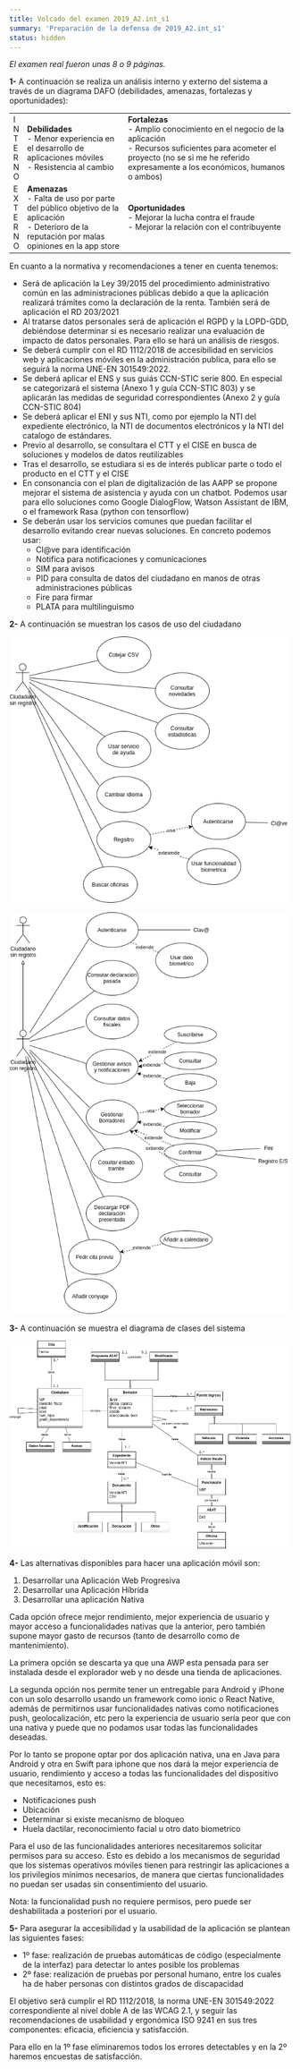 ```yaml
---
title: Volcado del examen 2019_A2.int_s1
summary: 'Preparación de la defensa de 2019_A2.int_s1'
status: hidden
---
```


*El examen real fueron unas 8 o 9 páginas.*

**1-** A continuación se realiza un análisis interno y externo del
sistema a través de un diagrama DAFO (debilidades, amenazas, fortalezas
y oportunidades):

<table>
<tr>
<td>
I<br/>
N<br/>
T<br/>
E<br/>
R<br/>
N<br/>
O
</td>
<td>
<b>Debilidades</b><br/>
- Menor experiencia en el desarrollo de aplicaciones móviles<br/>
- Resistencia al cambio
</td>
<td>
<b>Fortalezas</b><br/>
- Amplio conocimiento en el negocio de la aplicación<br/>
- Recursos suficientes para acometer el proyecto (no se si me he referido expresamente a los económicos, humanos o ambos)
</td>
</tr>
<tr>
<td>
E<br/>
X<br/>
T<br/>
E<br/>
R<br/>
N<br/>
O
</td>
<td>
<b>Amenazas</b><br/>
- Falta de uso por parte del público objetivo de la aplicación<br/>
- Deterioro de la reputación por malas opiniones en la app store
</td>
<td>
<b>Oportunidades</b><br/>
- Mejorar la lucha contra el fraude<br/>
- Mejorar la relación con el contribuyente
</td>
</tr>
</table>

En cuanto a la normativa y recomendaciones a tener en cuenta tenemos:

- Será de aplicación la Ley 39/2015 del procedimiento administrativo
común en las administraciones públicas debido a que la aplicación
realizará trámites como la declaración de la renta. También será de
aplicación el RD 203/2021
- Al tratarse datos personales será de aplicación el RGPD y la LOPD-GDD,
debiéndose determinar si es necesario realizar una evaluación de impacto
de datos personales. Para ello se hará un análisis de riesgos.
- Se deberá cumplir con el RD 1112/2018 de accesibilidad en servicios
web y aplicaciones móviles en la administración publica, para ello se
seguirá la norma UNE-EN 301549:2022.
- Se deberá aplicar el ENS y sus guiás CCN-STIC serie 800. En especial
se categorizará el sistema (Anexo 1 y guía CCN-STIC 803) y se aplicarán
las medidas de seguridad correspondientes (Anexo 2 y guía CCN-STIC 804)
- Se deberá aplicar el ENI y sus NTI, como por ejemplo la NTI del
expediente electrónico, la NTI de documentos electrónicos y la NTI del
catalogo de estándares.
- Previo al desarrollo, se consultara el CTT y el CISE en busca de
soluciones y modelos de datos reutilizables
- Tras el desarrollo, se estudiara si es de interés publicar parte o
todo el producto en el CTT y el CISE
- En consonancia con el plan de digitalización de las AAPP se propone
mejorar el sistema de asistencia y ayuda con un chatbot. Podemos usar
para ello soluciones como Google DialogFlow, Watson Assistant de IBM, o
el framework Rasa (python con tensorflow)
- Se deberán usar los servicios comunes que puedan facilitar el
desarrollo evitando crear nuevas soluciones. En concreto podemos usar:
    - Cl@ve para identificación
    - Notifica para notificaciones y comunicaciones
    - SIM para avisos
    - PID para consulta de datos del ciudadano en manos de otras administraciones públicas
    - Fire para firmar
    - PLATA para multilinguismo

**2-** A continuación se muestran los casos de uso del ciudadano

![](img/2019_A2.int_s1_cu1.png)

![](img/2019_A2.int_s1_cu2.png)

**3-** A continuación se muestra el diagrama de clases del sistema

![](img/2019_A2.int_s1_cla.png)

**4-** Las alternativas disponibles para hacer una aplicación móvil son:

1. Desarrollar una Aplicación Web Progresiva
2. Desarrollar una Aplicación Híbrida
3. Desarrollar una aplicación Nativa

Cada opción ofrece mejor rendimiento, mejor experiencia de usuario y
mayor acceso a funcionalidades nativas que la anterior, pero también
supone mayor gasto de recursos (tanto de desarrollo como de
mantenimiento).

La primera opción se descarta ya que una AWP esta pensada para ser
instalada desde el explorador web y no desde una tienda de aplicaciones.

La segunda opción nos permite tener un entregable para Android y iPhone
con un solo desarrollo usando un framework como ionic o React Native,
además de permitirnos usar funcionalidades nativas como notificaciones
push, geolocalización, etc pero la experiencia de usuario sería peor que
con una nativa y puede que no podamos usar todas las funcionalidades
deseadas.

Por lo tanto se propone optar por dos aplicación nativa, una en Java
para Android y otra en Swift para iphone que nos dará la mejor
experiencia de usuario, rendimiento y acceso a todas las funcionalidades
del dispositivo que necesitamos, esto es:

- Notificaciones push
- Ubicación
- Determinar si existe mecanismo de bloqueo
- Huela dactilar, reconocimiento facial u otro dato biometrico

Para el uso de las funcionalidades anteriores necesitaremos solicitar
permisos para su acceso. Esto es debido a los mecanismos de seguridad
que los sistemas operativos móviles tienen para restringir las
aplicaciones a los privilegios mínimos necesarios, de manera que ciertas
funcionalidades no puedan ser usadas sin consentimiento del usuario.

Nota: la funcionalidad push no requiere permisos, pero puede ser
deshabilitada a posteriori por el usuario.

**5-** Para asegurar la accesibilidad y la usabilidad de la aplicación
se plantean las siguientes fases:

* 1º fase: realización de pruebas automáticas de código (especialmente de
la interfaz) para detectar lo antes posible los problemas
* 2º fase: realización de pruebas por personal humano, entre los cuales ha
de haber personas con distintos grados de discapacidad

El objetivo será cumplir el RD 1112/2018, la norma UNE-EN 301549:2022
correspondiente al nivel doble A de las WCAG 2.1, y seguir las
recomendaciones de usabilidad y ergonómica ISO 9241 en sus tres
componentes: eficacia, eficiencia y satisfacción.

Para ello en la 1º fase eliminaremos todos los errores detectables y en
la 2º haremos encuestas de satisfacción.
